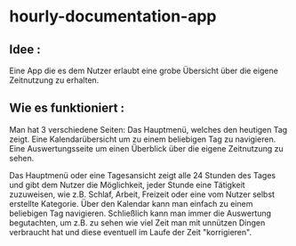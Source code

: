 # hourly-documentation-app

## Idee :
Eine App die es dem Nutzer erlaubt eine grobe Übersicht über die eigene Zeitnutzung zu erhalten.

## Wie es funktioniert :
Man hat 3 verschiedene Seiten:
Das Hauptmenü, welches den heutigen Tag zeigt.
Eine Kalendarübersicht um zu einem beliebigen Tag zu navigieren.
Eine Auswertungsseite um einen Überblick über die eigene Zeitnutzung zu sehen.

Das Hauptmenü oder eine Tagesansicht zeigt alle 24 Stunden des Tages und gibt dem Nutzer die Möglichkeit, jeder Stunde eine Tätigkeit zuzuweisen,
wie z.B. Schlaf, Arbeit, Freizeit oder eine vom Nutzer selbst erstellte Kategorie.
Über den Kalendar kann man einfach zu einem beliebigen Tag navigieren. Schließlich kann man immer die Auswertung begutachten, um z.B. zu sehen wie viel Zeit man mit unnützen Dingen verbraucht hat und diese eventuell im Laufe der Zeit "korrigieren".
